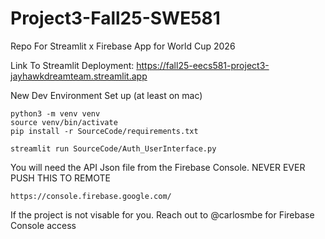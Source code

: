 # Project3-Fall25-SWE581
Repo For Streamlit x Firebase App for World Cup 2026

Link To Streamlit Deployment: https://fall25-eecs581-project3-jayhawkdreamteam.streamlit.app

New Dev Environment Set up (at least on mac)

```
python3 -m venv venv
source venv/bin/activate
pip install -r SourceCode/requirements.txt

streamlit run SourceCode/Auth_UserInterface.py
```
You will need the API Json file from the Firebase Console. NEVER EVER PUSH THIS TO REMOTE

`https://console.firebase.google.com/`

If the project is not visable for you. Reach out to @carlosmbe for Firebase Console access


